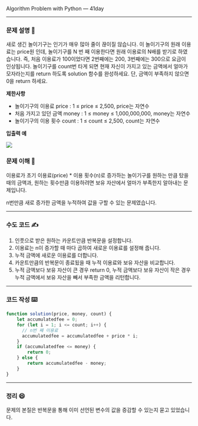 
Algorithm Problem with Python — 41day

***


### **문제 설명 📖**

새로 생긴 놀이기구는 인기가 매우 많아 줄이 끊이질 않습니다. 이 놀이기구의 원래 이용료는 price원 인데, 놀이기구를 N 번 째 이용한다면 원래 이용료의 N배를 받기로 하였습니다. 즉, 처음 이용료가 100이었다면 2번째에는 200, 3번째에는 300으로 요금이 인상됩니다.
놀이기구를 count번 타게 되면 현재 자신이 가지고 있는 금액에서 얼마가 모자라는지를 return 하도록 solution 함수를 완성하세요.
단, 금액이 부족하지 않으면 0을 return 하세요.

**제한사항**

- 놀이기구의 이용료 price : 1 ≤ price ≤ 2,500, price는 자연수
- 처음 가지고 있던 금액 money : 1 ≤ money ≤ 1,000,000,000, money는 자연수
- 놀이기구의 이용 횟수 count : 1 ≤ count ≤ 2,500, count는 자연수

**입출력 예**

![](https://images.velog.io/images/qmasem/post/f3e86a8e-66d1-412b-bc83-b680533aaf77/%E1%84%89%E1%85%B3%E1%84%8F%E1%85%B3%E1%84%85%E1%85%B5%E1%86%AB%E1%84%89%E1%85%A3%E1%86%BA%202021-08-07%20%E1%84%8B%E1%85%A9%E1%84%92%E1%85%AE%202.09.56.png)


### **문제 이해 🔑**

이용료가 초기 이용료(price) * 이용 횟수(n)로 증가하는 놀이기구를 원하는 만큼 탔을 때의 금액과, 원하는 횟수만큼 이용하려면 보유 자산에서 얼마가 부족한지 알아내는 문제입니다.

n번만큼 새로 증가한 금액을 누적하여 값을 구할 수 있는 문제였습니다.

***

### **수도 코드 ✍️**

1. 인풋으로 받은 원하는 카운트만큼 반복문을 설정합니다.
2. 이용료는 n이 증가할 때 마다 곱하여 새로운 이용료를 설정해 줍니다.
3. 누적 금액에 새로운 이용료를 더합니다.
4. 카운트만큼의 반복문이 종료됬을 때 누적 이용료와 보유 자산을 비교합니다.
5. 누적 금액보다 보유 자산이 큰 경우 return 0, 누적 금액보다 보유 자산이 작은 경우 누적 금액에서 보유 자산을 빼서 부족한 금액을 리턴합니다.


***


### **코드 작성 ⌨️**

``` javascript
function solution(price, money, count) {
    let accumulatedfee = 0;
    for (let i = 1; i <= count; i++) {
      // n번 째 이용료
      accumulatedfee = accumulatedfee + price * i;
    }
    if (accumulatedfee <= money) {
        return 0;
    } else {
        return accumulatedfee - money;
    }
}


```

***

### 정리 😄

문제의 본질은 반복문을 통해 이미 선언된 변수의 값을 증감할 수 있는지 묻고 있었습니다.




